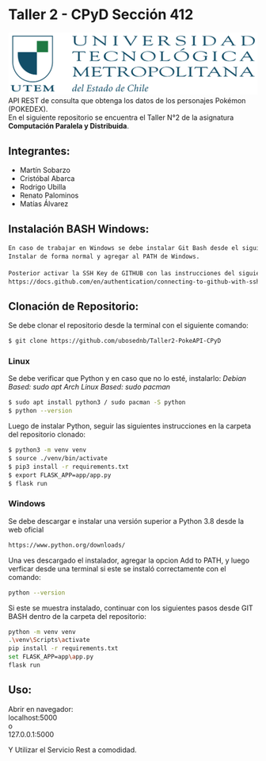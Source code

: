 # Taller 2 - CPyD Sección 412
![Image_text](/app/static/img/Logo_UTEM.jpg)
API REST de consulta que obtenga los datos de los personajes Pokémon (POKEDEX).<br>
En el siguiente repositorio se encuentra el Taller N°2 de la asignatura **Computación Paralela y Distribuida**.

## Integrantes:
* Martín Sobarzo
* Cristóbal Abarca
* Rodrigo Ubilla
* Renato Palominos
* Matías Álvarez

## Instalación BASH Windows:
```bash 
En caso de trabajar en Windows se debe instalar Git Bash desde el siguiente enlace: https://git-scm.com/downloads
Instalar de forma normal y agregar al PATH de Windows.

Posterior activar la SSH Key de GITHUB con las instrucciones del siguiente enlace:
https://docs.github.com/en/authentication/connecting-to-github-with-ssh
```

## Clonación de Repositorio:
Se debe clonar el repositorio desde la terminal con el siguiente comando:
```bash 
$ git clone https://github.com/ubosednb/Taller2-PokeAPI-CPyD
```

### Linux
Se debe verificar que Python y en caso que no lo esté, instalarlo:
_Debian Based: sudo apt_
_Arch Linux Based: sudo pacman_
```bash 
$ sudo apt install python3 / sudo pacman -S python
$ python --version
```
Luego de instalar Python, seguir las siguientes instrucciones en la carpeta del repositorio clonado:

```bash 
$ python3 -m venv venv
$ source ./venv/bin/activate
$ pip3 install -r requirements.txt
$ export FLASK_APP=app/app.py
$ flask run
```

### Windows
Se debe descargar e instalar una versión superior a Python 3.8 desde la web oficial
```bash 
https://www.python.org/downloads/
```
Una ves descargado el instalador, agregar la opcion Add to PATH, y luego verficar desde una terminal si este se instaló correctamente con el comando:
```bash 
python --version
```
Si este se muestra instalado, continuar con los siguientes pasos desde GIT BASH dentro de la carpeta del repositorio:

```bash 
python -m venv venv
.\venv\Scripts\activate
pip install -r requirements.txt
set FLASK_APP=app\app.py
flask run
```

## Uso:
Abrir en navegador:<br>
localhost:5000<br>
o<br>
127.0.0.1:5000<br>

Y Utilizar el Servicio Rest a comodidad.